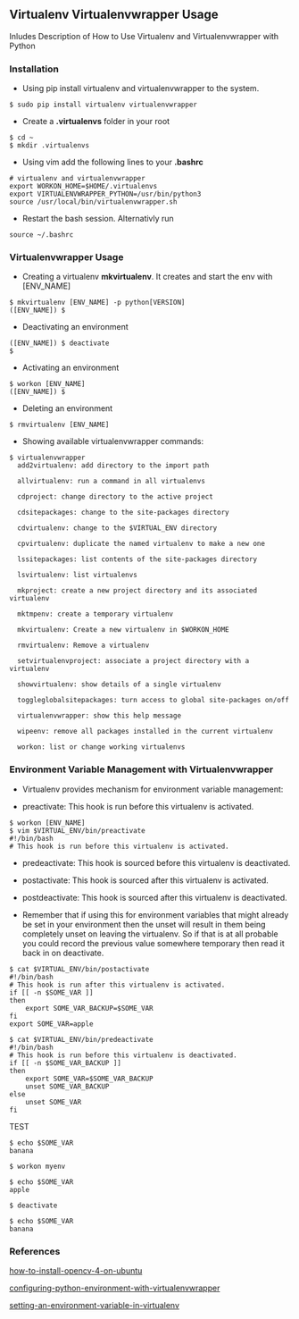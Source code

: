## Virtualenv Virtualenvwrapper Usage

Inludes Description of How to Use Virtualenv and Virtualenvwrapper with Python

### Installation

* Using pip install virtualenv and virtualenvwrapper to the system.

```shell
$ sudo pip install virtualenv virtualenvwrapper
```

* Create a **.virtualenvs** folder in your root

```shell
$ cd ~
$ mkdir .virtualenvs
```

* Using vim add the following lines to your **.bashrc**

```shell
# virtualenv and virtualenvwrapper
export WORKON_HOME=$HOME/.virtualenvs
export VIRTUALENVWRAPPER_PYTHON=/usr/bin/python3
source /usr/local/bin/virtualenvwrapper.sh
```

* Restart the bash session. Alternativly run

```shell
source ~/.bashrc
```

### Virtualenvwrapper Usage

* Creating a virtualenv **mkvirtualenv**. It creates and start the env with [ENV_NAME]

```shell
$ mkvirtualenv [ENV_NAME] -p python[VERSION]
([ENV_NAME]) $ 
```

* Deactivating an environment

```shell
([ENV_NAME]) $ deactivate
$
```

* Activating an environment

```shell
$ workon [ENV_NAME]
([ENV_NAME]) $
```

* Deleting  an environment

```shell
$ rmvirtualenv [ENV_NAME]
```

* Showing available virtualenvwrapper commands:

```shell
$ virtualenvwrapper
  add2virtualenv: add directory to the import path

  allvirtualenv: run a command in all virtualenvs

  cdproject: change directory to the active project

  cdsitepackages: change to the site-packages directory

  cdvirtualenv: change to the $VIRTUAL_ENV directory

  cpvirtualenv: duplicate the named virtualenv to make a new one

  lssitepackages: list contents of the site-packages directory

  lsvirtualenv: list virtualenvs

  mkproject: create a new project directory and its associated virtualenv

  mktmpenv: create a temporary virtualenv

  mkvirtualenv: Create a new virtualenv in $WORKON_HOME

  rmvirtualenv: Remove a virtualenv

  setvirtualenvproject: associate a project directory with a virtualenv

  showvirtualenv: show details of a single virtualenv

  toggleglobalsitepackages: turn access to global site-packages on/off

  virtualenvwrapper: show this help message

  wipeenv: remove all packages installed in the current virtualenv

  workon: list or change working virtualenvs
```

### Environment Variable Management with Virtualenvwrapper

* Virtualenv provides mechanism for environment variable management:
        
- preactivate: This hook is run before this virtualenv is activated.
        
```shell
$ workon [ENV_NAME]
$ vim $VIRTUAL_ENV/bin/preactivate
#!/bin/bash
# This hook is run before this virtualenv is activated.
```

- predeactivate: This hook is sourced before this virtualenv is deactivated.

- postactivate: This hook is sourced after this virtualenv is activated.

- postdeactivate: This hook is sourced after this virtualenv is deactivated.

* Remember that if using this for environment variables that might already be set in your environment then the unset will result in them being completely unset on leaving the virtualenv. So if that is at all probable you could record the previous value somewhere temporary then read it back in on deactivate.

```shell
$ cat $VIRTUAL_ENV/bin/postactivate
#!/bin/bash
# This hook is run after this virtualenv is activated.
if [[ -n $SOME_VAR ]]
then
    export SOME_VAR_BACKUP=$SOME_VAR
fi
export SOME_VAR=apple

$ cat $VIRTUAL_ENV/bin/predeactivate
#!/bin/bash
# This hook is run before this virtualenv is deactivated.
if [[ -n $SOME_VAR_BACKUP ]]
then
    export SOME_VAR=$SOME_VAR_BACKUP
    unset SOME_VAR_BACKUP
else
    unset SOME_VAR
fi
```

TEST 
```shell
$ echo $SOME_VAR
banana

$ workon myenv

$ echo $SOME_VAR
apple

$ deactivate

$ echo $SOME_VAR
banana
```

### References

[how-to-install-opencv-4-on-ubuntu](https://www.pyimagesearch.com/2018/08/15/how-to-install-opencv-4-on-ubuntu/)

[configuring-python-environment-with-virtualenvwrapper](https://medium.com/the-andela-way/configuring-python-environment-with-virtualenvwrapper-8745c2895745)

[setting-an-environment-variable-in-virtualenv](https://stackoverflow.com/questions/9554087/setting-an-environment-variable-in-virtualenv)